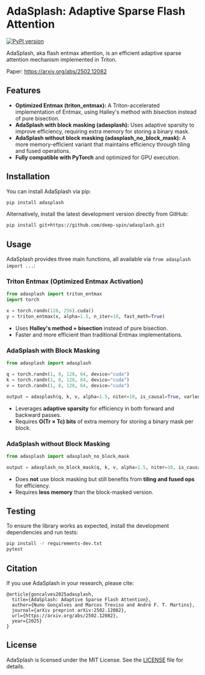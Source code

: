 # AdaSplash: Adaptive Sparse Flash Attention

[![PyPI version](https://badge.fury.io/py/adasplash.svg)](https://badge.fury.io/py/adasplash)

AdaSplash, aka flash entmax attention, is an efficient adaptive sparse attention mechanism implemented in Triton.

Paper: https://arxiv.org/abs/2502.12082

## Features
- **Optimized Entmax (triton_entmax):** A Triton-accelerated implementation of Entmax, using Halley's method with bisection instead of pure bisection.
- **AdaSplash with block masking (adasplash):** Uses adaptive sparsity to improve efficiency, requiring extra memory for storing a binary mask.
- **AdaSplash without block masking (adasplash_no_block_mask):** A more memory-efficient variant that maintains efficiency through tiling and fused operations.
- **Fully compatible with PyTorch** and optimized for GPU execution.

## Installation

You can install AdaSplash via pip:

```bash
pip install adasplash
```

Alternatively, install the latest development version directly from GitHub:

```bash
pip install git+https://github.com/deep-spin/adasplash.git
```

## Usage

AdaSplash provides three main functions, all available via `from adasplash import ...`:

### **Triton Entmax** (Optimized Entmax Activation)
```python
from adasplash import triton_entmax
import torch

x = torch.randn(128, 256).cuda()
y = triton_entmax(x, alpha=1.5, n_iter=10, fast_math=True)
```
- Uses **Halley's method + bisection** instead of pure bisection.
- Faster and more efficient than traditional Entmax implementations.

### **AdaSplash with Block Masking**
```python
from adasplash import adasplash

q = torch.randn(1, 8, 128, 64, device="cuda")
k = torch.randn(1, 8, 128, 64, device="cuda")
v = torch.randn(1, 8, 128, 64, device="cuda")

output = adasplash(q, k, v, alpha=1.5, niter=10, is_causal=True, varlen=None)
```
- Leverages **adaptive sparsity** for efficiency in both forward and backward passes.
- Requires **O(Tr × Tc) bits** of extra memory for storing a binary mask per block.

### **AdaSplash without Block Masking**
```python
from adasplash import adasplash_no_block_mask

output = adasplash_no_block_mask(q, k, v, alpha=1.5, niter=10, is_causal=True, varlen=None)
```
- Does **not** use block masking but still benefits from **tiling and fused ops** for efficiency.
- Requires **less memory** than the block-masked version.

## Testing
To ensure the library works as expected, install the development dependencies and run tests:

```bash
pip install -r requirements-dev.txt
pytest
```

## Citation
If you use AdaSplash in your research, please cite:

```
@article{goncalves2025adasplash,
  title={AdaSplash: Adaptive Sparse Flash Attention},
  author={Nuno Gonçalves and Marcos Treviso and André F. T. Martins},
  journal={arXiv preprint arXiv:2502.12082},
  url={https://arxiv.org/abs/2502.12082},
  year={2025}
}
```

## License
AdaSplash is licensed under the MIT License. See the [LICENSE](LICENSE) file for details.

